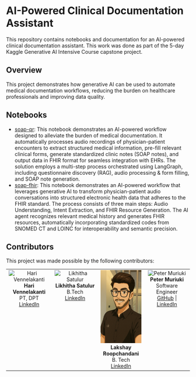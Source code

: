 # AI-Powered Clinical Documentation Assistant

This repository contains notebooks and documentation for an AI-powered clinical documentation assistant. This work was done as part of the 5-day Kaggle Generative AI Intensive Course capstone project.

## Overview

This project demonstrates how generative AI can be used to automate medical documentation workflows, reducing the burden on healthcare professionals and improving data quality.

## Notebooks

*   [soap-qr](docs/soap-qr.md): This notebook demonstrates an AI-powered workflow designed to alleviate the burden of medical documentation. It automatically processes audio recordings of physician-patient encounters to extract structured medical information, pre-fill relevant clinical forms, generate standardized clinic notes (SOAP notes), and output data in FHIR format for seamless integration with EHRs. The solution employs a multi-step process orchestrated using LangGraph, including questionnaire discovery (RAG), audio processing & form filling, and SOAP note generation.
*   [soap-fhir](docs/soap-fhir.md): This notebook demonstrates an AI-powered workflow that leverages generative AI to transform physician-patient audio conversations into structured electronic health data that adheres to the FHIR standard. The process consists of three main steps: Audio Understanding, Intent Extraction, and FHIR Resource Generation. The AI agent recognizes relevant medical history and generates FHIR resources, automatically incorporating standardized codes from SNOMED CT and LOINC for interoperability and semantic precision.

## Contributors

This project was made possible by the following contributors:

<table>
  <tr>
    <td  align="center" valign="top" width="25%" style="text-align: center;">
      <img src="https://via.placeholder.com/100" alt="Hari Vennelakanti" style="height: 200px">
      <div>
        <strong>Hari Vennelakanti </strong>
        <br>
        <span>PT, DPT</span>
      </div>
      <div>
        <a href="https://www.linkedin.com/in/harivennelakanti/">LinkedIn</a>
      </div>
    </td>
    <td  align="center" valign="top" width="25%" style="text-align: center;">
      <img src="#" alt="Likhitha Satulur" style="height: 200px">
      <div>
        <strong>Likhitha Satulur</strong>
        <br>
        <span>B.Tech</span>
      </div>
      <div>
        <a href="https://www.linkedin.com/in/likhitha-satuluri-72a283224/">LinkedIn</a>
      </div>
    </td>
    <td  align="center" valign="top" width="25%" style="text-align: center;">
      <img src="https://github.com/peterMuriuki/gen-ai-capstone/blob/main/docs/contribs/lakshay.png?raw=true" alt="Lakshay Roopchandani " style="height: 200px">
      <div>
        <strong>Lakshay Roopchandani</strong>
        <br>
        <span>B. Tech</span>
      </div>
      <div>
        <a href="https://www.linkedin.com/in/lakshay-roopchandani-990a63240/">LinkedIn</a>
      </div>
    </td>
    <td  align="center" valign="top" width="25%" style="text-align: center;">
      <img src="https://avatars.githubusercontent.com/u/28119869?v=4" alt="Peter Muriuki" style="height: 200px">
      <div>
        <strong>Peter Muriuki</strong>
        <br>
        <span>Software Engineer</span>
      </div>
      <div>
        <a href="https://github.com/peterMuriuki/">GitHub</a> | <a href="https://www.linkedin.com/in/peter-muriuki-094b8411a/">LinkedIn</a>
      </div>
    </td>
  </tr>
</table>
